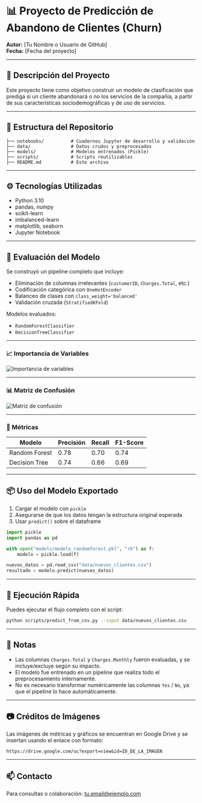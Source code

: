 
# 📊 Proyecto de Predicción de Abandono de Clientes (Churn)

**Autor:** [Tu Nombre o Usuario de GitHub]  
**Fecha:** [Fecha del proyecto]  

---

## 🧠 Descripción del Proyecto

Este proyecto tiene como objetivo construir un modelo de clasificación que prediga si un cliente abandonará o no los servicios de la compañía, a partir de sus características sociodemográficas y de uso de servicios.

---

## 📂 Estructura del Repositorio

```
├── notebooks/          # Cuadernos Jupyter de desarrollo y validación
├── data/               # Datos crudos y preprocesados
├── models/             # Modelos entrenados (Pickle)
├── scripts/            # Scripts reutilizables
├── README.md           # Este archivo
```

---

## ⚙️ Tecnologías Utilizadas

- Python 3.10
- pandas, numpy
- scikit-learn
- imbalanced-learn
- matplotlib, seaborn
- Jupyter Notebook

---

## 🧪 Evaluación del Modelo

Se construyó un pipeline completo que incluye:

- Eliminación de columnas irrelevantes (`customerID`, `Charges.Total`, etc.)
- Codificación categórica con `OneHotEncoder`
- Balanceo de clases con `class_weight='balanced'`
- Validación cruzada (`StratifiedKFold`)

Modelos evaluados:

- `RandomForestClassifier`
- `DecisionTreeClassifier`

---

### 📈 Importancia de Variables

![Importancia de variables](https://drive.google.com/uc?export=view&id=ID_DE_LA_IMAGEN_IMPORTANCIA)

---

### 📊 Matriz de Confusión

![Matriz de confusión](https://drive.google.com/uc?export=view&id=ID_DE_LA_IMAGEN_MATRIZ)

---

### 🔢 Métricas

| Modelo                 | Precisión | Recall | F1-Score |
|------------------------|-----------|--------|----------|
| Random Forest          | 0.78      | 0.70   | 0.74     |
| Decision Tree          | 0.74      | 0.66   | 0.69     |

---

## 📦 Uso del Modelo Exportado

1. Cargar el modelo con `pickle`
2. Asegurarse de que los datos tengan la estructura original esperada
3. Usar `predict()` sobre el dataframe

```python
import pickle
import pandas as pd

with open("models/modelo_randomforest.pkl", "rb") as f:
    modelo = pickle.load(f)

nuevos_datos = pd.read_csv("data/nuevos_clientes.csv")
resultado = modelo.predict(nuevos_datos)
```

---

## 🚀 Ejecución Rápida

Puedes ejecutar el flujo completo con el script:

```bash
python scripts/predict_from_csv.py --input data/nuevos_clientes.csv
```

---

## 📝 Notas

- Las columnas `Charges.Total` y `Charges.Monthly` fueron evaluadas, y se incluye/excluye según su impacto.
- El modelo fue entrenado en un pipeline que realiza todo el preprocesamiento internamente.
- No es necesario transformar numéricamente las columnas `Yes` / `No`, ya que el pipeline lo hace automáticamente.

---

## 📷 Créditos de Imágenes

Las imágenes de métricas y gráficos se encuentran en Google Drive y se insertan usando el enlace con formato:

```
https://drive.google.com/uc?export=view&id=ID_DE_LA_IMAGEN
```

---

## 📫 Contacto

Para consultas o colaboración: [tu.email@ejemplo.com](mailto:tu.email@ejemplo.com)
